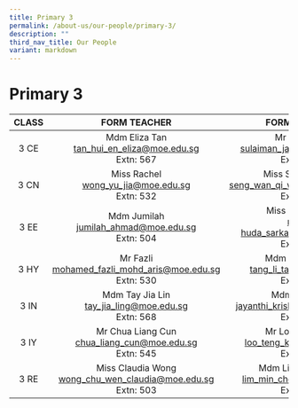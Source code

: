 ```yaml
---
title: Primary 3
permalink: /about-us/our-people/primary-3/
description: ""
third_nav_title: Our People
variant: markdown
---
```

# Primary 3

| CLASS |                               FORM TEACHER                              |                            FORM TEACHER                            |
|:-----:|:-----------------------------------------------------------------------:|:------------------------------------------------------------------:|
|  3 CE | Mdm Eliza Tan<br>[tan_hui_en_eliza@moe.edu.sg](mailto:tan_hui_en_eliza@moe.edu.sg)<br>Extn: 567          | Mr Sulaiman<br>[sulaiman_jaffar@moe.edu.sg](mailto:sulaiman_jaffar@moe.edu.sg)<br>Extn: 529 |
|  3 CN |Miss Rachel <br>[wong_yu_jia@moe.edu.sg](mailto:wong_yu_jia@moe.edu.sg)<br>Extn: 532 | Miss Seng Wendy<br>[seng_wan_qi_wendy@moe.edu.sg](mailto:seng_wan_qi_wendy@moe.edu.sg)<br>Extn: 512     |
|  3 EE |Mdm Jumilah <br>[jumilah_ahmad@moe.edu.sg](mailto:jumilah_ahmad@moe.edu.sg)<br>Extn: 504         |Miss Nurul Huda<br>[nurul-huda_sarkawai@moe.edu.sg](mailto:nurul-huda_sarkawai@moe.edu.sg)<br>Extn: 527   |
|  3 HY | Mr Fazli <br>[mohamed_fazli_mohd_aris@moe.edu.sg](mailto:mohamed_fazli_mohd_aris@moe.edu.sg)<br>Extn: 530    |         Mdm Tang Li Tan<br>[tang_li_tan@moe.edu.sg](mailto:tang_li_tan@moe.edu.sg)<br>Extn: 534        |
|  3 IN |  Mdm Tay Jia Lin<br>[tay_jia_ling@moe.edu.sg](mailto:tay_jia_ling@moe.edu.sg)<br>Extn: 568         |   Mdm Jayanthi <br>[jayanthi_krishnan@moe.edu.sg](mailto:jayanthi_krishnan@moe.edu.sg)<br>Extn: 507   |
|  3 IY |    Mr Chua Liang Cun <br>[chua_liang_cun@moe.edu.sg](mailto:chua_liang_cun@moe.edu.sg)<br>Extn: 545    |   Mr Loo Teng Kiat<br>[loo_teng_kiat@moe.edu.sg](mailto:loo_teng_kiat@moe.edu.sg)<br>Extn: 543     |Miss Shan Mengdi<br>[shan_mengdi@moe.edu.sg](mailto:shan_mengdi@moe.edu.sg)<br>Extn: 505|
|  3 RE |    Miss Claudia Wong<br> [wong_chu_wen_claudia@moe.edu.sg](mailto:wong_chu_wen_claudia@moe.edu.sg)<br>Extn: 503    |   Mdm Lim Min Chern <br> [lim_min_chern@moe.edu.sg](mailto:lim_min_chern@moe.edu.sg)<br>Extn: 541     |